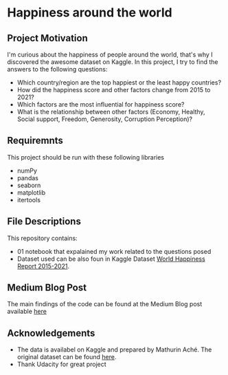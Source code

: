 # Happiness around the world 

## Project Motivation
I'm curious about the happiness of people around the world, that's why I discovered the awesome dataset on Kaggle. In this project, I try to find the answers to the following questions:
- Which country/region are the top happiest or the least happy countries?
- How did the happiness score and other factors change from 2015 to 2021?
- Which factors are the most influential for happiness score?
- What is the relationship between other factors (Economy, Healthy, Social support, Freedom, Generosity, Corruption Perception)?


## Requiremnts
This project should be run with these following libraries
- numPy
- pandas
- seaborn
- matplotlib
- itertools

## File Descriptions
This repository contains:
- 01 notebook that expalained my work related to the questions posed
- Dataset used can be also foun in Kaggle Dataset [World Happiness Report 2015-2021](https://www.kaggle.com/mathurinache/world-happiness-report-20152021). 

## Medium Blog Post
The main findings of the code can be found at the Medium Blog post available [here](https://medium.com/@nguyenduchuyvn/hapiness-around-the-world-441b7b115eff)

## Acknowledgements
- The data is availabel on Kaggle and prepared by Mathurin Aché. The original dataset can be found [here](https://www.kaggle.com/mathurinache/world-happiness-report-20152021). 
- Thank Udacity for great project 
